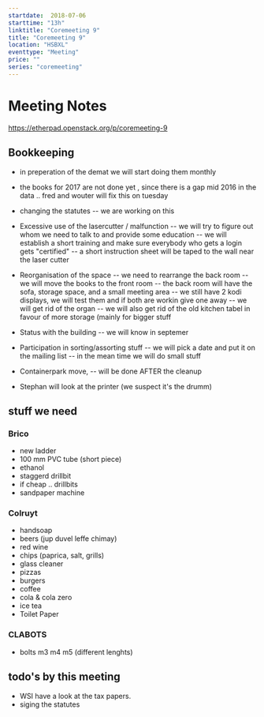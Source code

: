 ```yaml
---
startdate:  2018-07-06
starttime: "13h"
linktitle: "Coremeeting 9"
title: "Coremeeting 9"
location: "HSBXL"
eventtype: "Meeting"
price: ""
series: "coremeeting"
---
```


# Meeting Notes
https://etherpad.openstack.org/p/coremeeting-9

## Bookkeeping
- in preperation of the demat we will start doing them monthly 
- the books for 2017 are not done yet , since there is a gap mid 2016 in the data .. fred and wouter will fix this on tuesday 

- changing the statutes 
-- we are working on this

- Excessive use of the lasercutter / malfunction
-- we will try to figure out whom we need to talk to and provide some education 
-- we will establish a short training and make sure everybody who gets a login gets "certified"
-- a short instruction sheet will be taped to the wall near the laser cutter 

- Reorganisation of the space
-- we need to rearrange the back room 
--  we will move the books to the front room 
-- the back room will have the sofa, storage space, and a small meeting area 
-- we still have 2 kodi displays, we will test them and if both are workin give one away 
-- we will get rid of the organ 
-- we will also get rid of the old kitchen tabel in favour of more storage  (mainly for bigger stuff 

- Status with the building
-- we will know in septemer 

- Participation in sorting/assorting stuff
-- we will pick a date and put it on the mailing list 
-- in the mean time we will do small stuff 

- Containerpark move, 
-- will be done AFTER the cleanup

- Stephan will look at the printer (we suspect it's the drumm) 


## stuff we need
### Brico 
- new ladder
- 100 mm PVC tube (short piece)
- ethanol 
- staggerd drillbit
- if cheap .. drillbits 
- sandpaper machine 


### Colruyt
- handsoap 
- beers (jup duvel leffe chimay)
- red wine 
- chips (paprica, salt, grills)
- glass cleaner 
- pizzas 
- burgers
- coffee 
- cola & cola zero
- ice tea 
- Toilet Paper

### CLABOTS 
- bolts m3 m4 m5  (different lenghts) 

## todo's by this meeting
* WSI have a look at the tax papers. 
* siging the statutes 